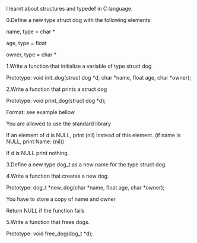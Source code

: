 I learnt about structures and typedef in C language.                                                                                                   

0.Define a new type struct dog with the following elements:                                                                                            

name, type = char *                                                                                                                                    

age, type = float                                                                                                                                      

owner, type = char *                                                                                                                                   

1.Write a function that initialize a variable of type struct dog                                                                                       

Prototype: void init_dog(struct dog *d, char *name, float age, char *owner);                                                                           

2.Write a function that prints a struct dog                                                                                                            

Prototype: void print_dog(struct dog *d);                                                                                                              

Format: see example bellow                                                                                                                             

You are allowed to use the standard library                                                                                                            

If an element of d is NULL, print (nil) instead of this element. (if name is NULL, print Name: (nil))                                                  

If d is NULL print nothing.                                                                                                                            

3.Define a new type dog_t as a new name for the type struct dog.                                                                                       

4.Write a function that creates a new dog.                                                                                                             

Prototype: dog_t *new_dog(char *name, float age, char *owner);                                                                                         

You have to store a copy of name and owner                                                                                                             

Return NULL if the function fails                                                                                                                      

5.Write a function that frees dogs.                                                                                                                    

Prototype: void free_dog(dog_t *d);
